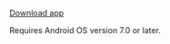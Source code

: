 ﻿[Download app](https://drive.google.com/open?id=1xWxDM5f75JzcHdxi__Fye1O0ghSPONNN)

Requires Android OS version 7.0 or later.
